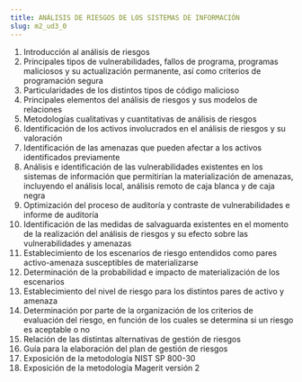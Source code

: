 ```yaml
---
title: ANÁLISIS DE RIESGOS DE LOS SISTEMAS DE INFORMACIÓN
slug: m2_ud3_0
---
```


1. Introducción al análisis de riesgos
2. Principales tipos de vulnerabilidades, fallos de programa, programas maliciosos y su actualización permanente, así como criterios de programación segura
3. Particularidades de los distintos tipos de código malicioso
4. Principales elementos del análisis de riesgos y sus modelos de relaciones
5. Metodologías cualitativas y cuantitativas de análisis de riesgos
6. Identificación de los activos involucrados en el análisis de riesgos y su valoración
7. Identificación de las amenazas que pueden afectar a los activos identificados previamente
8. Análisis e identificación de las vulnerabilidades existentes en los sistemas de información que permitirían la materialización de amenazas, incluyendo el análisis local, análisis remoto de caja blanca y de caja negra
9. Optimización del proceso de auditoría y contraste de vulnerabilidades e informe de auditoría
10. Identificación de las medidas de salvaguarda existentes en el momento de la realización del análisis de riesgos y su efecto sobre las vulnerabilidades y amenazas
11. Establecimiento de los escenarios de riesgo entendidos como pares activo-amenaza susceptibles de materializarse
12. Determinación de la probabilidad e impacto de materialización de los escenarios
13. Establecimiento del nivel de riesgo para los distintos pares de activo y amenaza
14. Determinación por parte de la organización de los criterios de evaluación del riesgo, en función de los cuales se determina si un riesgo es aceptable o no
15. Relación de las distintas alternativas de gestión de riesgos
16. Guía para la elaboración del plan de gestión de riesgos
17. Exposición de la metodología NIST SP 800-30
18. Exposición de la metodología Magerit versión 2